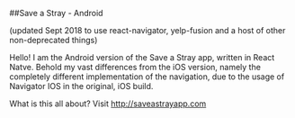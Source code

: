 ##Save a Stray - Android

(updated Sept 2018 to use react-navigator, yelp-fusion and a host of other non-deprecated things)

Hello! I am the Android version of the Save a Stray app, written in React Natve. Behold my vast differences from the iOS version, namely the completely different implementation of the navigation, due to the usage of Navigator IOS in the original, iOS build.

What is this all about? Visit http://saveastrayapp.com
